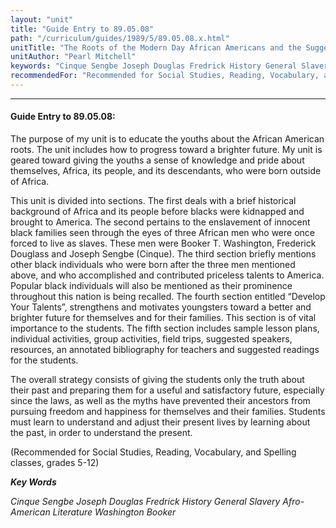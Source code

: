 ```yaml
---
layout: "unit"
title: "Guide Entry to 89.05.08"
path: "/curriculum/guides/1989/5/89.05.08.x.html"
unitTitle: "The Roots of the Modern Day African Americans and the Suggested Motivation for a Bright Future"
unitAuthor: "Pearl Mitchell"
keywords: "Cinque Sengbe Joseph Douglas Fredrick History General Slavery Afro-American Literature Washington Booker"
recommendedFor: "Recommended for Social Studies, Reading, Vocabulary, and Spelling classes, grades 5-12"
---
```

<body>
<hr/>
 <h4>
  Guide Entry to 89.05.08:
 </h4>
 The purpose of my unit is to educate the youths about the African American roots. The unit includes how to progress toward a brighter future. My unit is geared toward giving the youths a sense of knowledge and pride about themselves, Africa, its people, and its descendants, who were born outside of Africa.
 <p>
  This unit is divided into sections. The first deals with a brief historical background of Africa and its people before blacks were kidnapped and brought to America. The second pertains to the enslavement of innocent black families seen through the eyes of three African men who were once forced to live as slaves. These men were Booker T. Washington, Frederick Douglass and Joseph Sengbe (Cinque). The third section briefly mentions other black individuals who were born after the three men mentioned above, and who accomplished and contributed priceless talents to America. Popular black individuals will also be mentioned as their prominence throughout this nation is being recalled. The fourth section entitled “Develop Your Talents”, strengthens and motivates youngsters toward a better and brighter future for themselves and for their families. This section is of vital importance to the students. The fifth section includes sample lesson plans, individual activities, group activities, field trips, suggested speakers, resources, an annotated bibliography for teachers and suggested readings for the students.
 </p>
 <p>
  The overall strategy consists of giving the students only the truth about their past and preparing them for a useful and satisfactory future, especially since the laws, as well as the myths have prevented their ancestors from pursuing freedom and happiness for themselves and their families. Students must learn to understand and adjust their present lives by learning about the past, in order to understand the present.
 </p>
 <p>
  (Recommended for Social Studies, Reading, Vocabulary, and Spelling classes, grades 5-12)
 </p>
<p>
  <b>
   <i>
    Key Words
   </i>
  </b>
  <br/>
 </p>
 <p>
  <i>
   Cinque Sengbe Joseph Douglas Fredrick History General Slavery Afro-American Literature Washington Booker
  </i>
 </p>

</body>